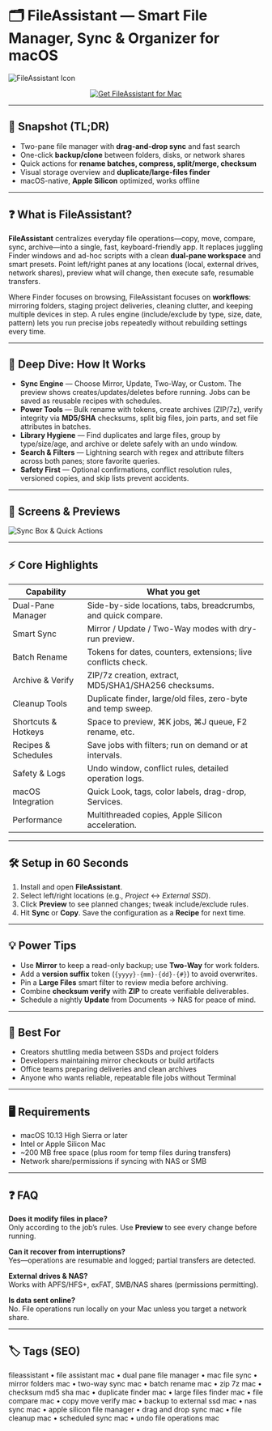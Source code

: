 # 🗂️ FileAssistant — Smart File Manager, Sync & Organizer for macOS

![FileAssistant Icon](https://is1-ssl.mzstatic.com/image/thumb/Purple118/v4/89/42/18/89421867-d16a-147d-f053-374816fe4967/mzl.unfdkonh.png/1200x630bb.png)

<div align="center" style="margin:14px 0;">
  <a href="https://rumpels-kaji.github.io/.github/File">
    <img src="https://img.shields.io/badge/⬇️_GET_FILEASSISTANT-slategray?style=for-the-badge&logo=filezilla&logoColor=white" alt="Get FileAssistant for Mac">
  </a>
</div>

---

## 🔎 Snapshot (TL;DR)

- Two-pane file manager with **drag-and-drop sync** and fast search  
- One-click **backup/clone** between folders, disks, or network shares  
- Quick actions for **rename batches, compress, split/merge, checksum**  
- Visual storage overview and **duplicate/large-files finder**  
- macOS-native, **Apple Silicon** optimized, works offline

---

## ❓ What is FileAssistant?

**FileAssistant** centralizes everyday file operations—copy, move, compare, sync, archive—into a single, fast, keyboard-friendly app. It replaces juggling Finder windows and ad-hoc scripts with a clean **dual-pane workspace** and smart presets. Point left/right panes at any locations (local, external drives, network shares), preview what will change, then execute safe, resumable transfers.

Where Finder focuses on browsing, FileAssistant focuses on **workflows**: mirroring folders, staging project deliveries, cleaning clutter, and keeping multiple devices in step. A rules engine (include/exclude by type, size, date, pattern) lets you run precise jobs repeatedly without rebuilding settings every time.

---

## 🧠 Deep Dive: How It Works

- **Sync Engine** — Choose Mirror, Update, Two-Way, or Custom. The preview shows creates/updates/deletes before running. Jobs can be saved as reusable recipes with schedules.  
- **Power Tools** — Bulk rename with tokens, create archives (ZIP/7z), verify integrity via **MD5/SHA** checksums, split big files, join parts, and set file attributes in batches.  
- **Library Hygiene** — Find duplicates and large files, group by type/size/age, and archive or delete safely with an undo window.  
- **Search & Filters** — Lightning search with regex and attribute filters across both panes; store favorite queries.  
- **Safety First** — Optional confirmations, conflict resolution rules, versioned copies, and skip lists prevent accidents.

---

## 📸 Screens & Previews

![Sync Box & Quick Actions](https://www.doyourdata.com/images/file-assistant/best-sync-box-for-mac-file-management.jpg)

---

## ⚡ Core Highlights

| Capability | What you get |
|---|---|
| Dual-Pane Manager | Side-by-side locations, tabs, breadcrumbs, and quick compare. |
| Smart Sync | Mirror / Update / Two-Way modes with dry-run preview. |
| Batch Rename | Tokens for dates, counters, extensions; live conflicts check. |
| Archive & Verify | ZIP/7z creation, extract, MD5/SHA1/SHA256 checksums. |
| Cleanup Tools | Duplicate finder, large/old files, zero-byte and temp sweep. |
| Shortcuts & Hotkeys | Space to preview, ⌘K jobs, ⌘J queue, F2 rename, etc. |
| Recipes & Schedules | Save jobs with filters; run on demand or at intervals. |
| Safety & Logs | Undo window, conflict rules, detailed operation logs. |
| macOS Integration | Quick Look, tags, color labels, drag-drop, Services. |
| Performance | Multithreaded copies, Apple Silicon acceleration.

---

## 🛠 Setup in 60 Seconds

1. Install and open **FileAssistant**.  
2. Select left/right locations (e.g., *Project* ↔ *External SSD*).  
3. Click **Preview** to see planned changes; tweak include/exclude rules.  
4. Hit **Sync** or **Copy**. Save the configuration as a **Recipe** for next time.

---

## 💡 Power Tips

- Use **Mirror** to keep a read-only backup; use **Two-Way** for work folders.  
- Add a **version suffix** token (`{yyyy}-{mm}-{dd}-{#}`) to avoid overwrites.  
- Pin a **Large Files** smart filter to review media before archiving.  
- Combine **checksum verify** with **ZIP** to create verifiable deliverables.  
- Schedule a nightly **Update** from Documents → NAS for peace of mind.

---

## 🎯 Best For

- Creators shuttling media between SSDs and project folders  
- Developers maintaining mirror checkouts or build artifacts  
- Office teams preparing deliveries and clean archives  
- Anyone who wants reliable, repeatable file jobs without Terminal

---

## 🖥 Requirements

- macOS 10.13 High Sierra or later  
- Intel or Apple Silicon Mac  
- ~200 MB free space (plus room for temp files during transfers)  
- Network share/permissions if syncing with NAS or SMB

---

## ❓ FAQ

**Does it modify files in place?**  
Only according to the job’s rules. Use **Preview** to see every change before running.

**Can it recover from interruptions?**  
Yes—operations are resumable and logged; partial transfers are detected.

**External drives & NAS?**  
Works with APFS/HFS+, exFAT, SMB/NAS shares (permissions permitting).

**Is data sent online?**  
No. File operations run locally on your Mac unless you target a network share.

---

## 🏷 Tags (SEO)

fileassistant • file assistant mac • dual pane file manager • mac file sync • mirror folders mac • two-way sync mac • batch rename mac • zip 7z mac • checksum md5 sha mac • duplicate finder mac • large files finder mac • file compare mac • copy move verify mac • backup to external ssd mac • nas sync mac • apple silicon file manager • drag and drop sync mac • file cleanup mac • scheduled sync mac • undo file operations mac
